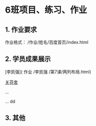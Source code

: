 # 6班项目、练习、作业

## 1. 作业要求
作业格式： /作业/姓名/百度首页/index.html
## 2. 学员成果展示
[李凯强]( 作业 /李凯强 /第7课/两列布局.html)

[关芬舍](...)

...

...
dd
## 3. 其他